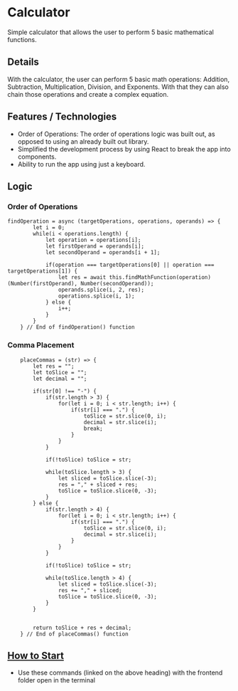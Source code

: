 # Calculator
Simple calculator that allows the user to perform 5 basic mathematical functions.

## Details
With the calculator, the user can perform 5 basic math operations: Addition, Subtraction, Multiplication, Division, and Exponents. With that they can also chain those operations and create a complex equation.

## Features / Technologies
* Order of Operations: The order of operations logic was built out, as opposed to using an already built out library.
* Simplified the development process by using React to break the app into components.
* Ability to run the app using just a keyboard.

## Logic
### Order of Operations 
```
findOperation = async (targetOperations, operations, operands) => {
        let i = 0;
        while(i < operations.length) {
            let operation = operations[i];
            let firstOperand = operands[i];
            let secondOperand = operands[i + 1];

            if(operation === targetOperations[0] || operation === targetOperations[1]) {
                let res = await this.findMathFunction(operation)(Number(firstOperand), Number(secondOperand));
                operands.splice(i, 2, res);
                operations.splice(i, 1);
            } else {
                i++;
            }
        }
    } // End of findOperation() function 
```

### Comma Placement
```
    placeCommas = (str) => {
        let res = "";
        let toSlice = "";
        let decimal = "";

        if(str[0] !== "-") {
            if(str.length > 3) {
                for(let i = 0; i < str.length; i++) {
                    if(str[i] === ".") {
                        toSlice = str.slice(0, i);
                        decimal = str.slice(i);
                        break;
                    }
                } 
            }
    
            if(!toSlice) toSlice = str;
    
            while(toSlice.length > 3) {
                let sliced = toSlice.slice(-3);
                res = "," + sliced + res;
                toSlice = toSlice.slice(0, -3);
            }
        } else {
            if(str.length > 4) {
                for(let i = 0; i < str.length; i++) {
                    if(str[i] === ".") {
                        toSlice = str.slice(0, i);
                        decimal = str.slice(i);
                    }
                } 
            }
    
            if(!toSlice) toSlice = str;
    
            while(toSlice.length > 4) {
                let sliced = toSlice.slice(-3);
                res += "," + sliced;
                toSlice = toSlice.slice(0, -3);
            }
        }


        return toSlice + res + decimal;
    } // End of placeCommas() function
```

## [How to Start](https://github.com/IsaiahCollazo99/Calculator/blob/master/calculator/README.md)
* Use these commands (linked on the above heading) with the frontend folder open in the terminal
